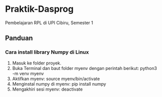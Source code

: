 # Praktik-Dasprog

Pembelajaran RPL di UPI Cibiru, Semester 1

## Panduan

### Cara install library Numpy di Linux

   1. Masuk ke folder proyek.
   2. Buka Terminal dan baut folder myenv dengan perintah berikut:
         python3 -m venv myenv
   3. Aktifkan myenv:
         source myenv/bin/activate
   4. Menginstal numpy di myenv:
         pip install numpy 
   5. Mengakhiri sesi myenv:
         deactivate